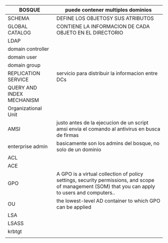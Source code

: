 


| BOSQUE                    | puede contener multiples dominios<br>                                                                                                             |
| ------------------------- | ------------------------------------------------------------------------------------------------------------------------------------------------- |
| SCHEMA                    | DEFINE LOS OBJETOSY SUS ATRIBUTOS                                                                                                                 |
| GLOBAL CATALOG            | CONTIENE LA INFORMACION DE CADA OBJETO EN EL DIRECTORIO                                                                                           |
| LDAP                      |                                                                                                                                                   |
| domain controller         |                                                                                                                                                   |
| domain user               |                                                                                                                                                   |
| domain group              |                                                                                                                                                   |
| REPLICATION SERVICE       | servicio para distribuir la informacion entre DCs                                                                                                 |
| QUERY AND INDEX MECHANISM |                                                                                                                                                   |
| Organizational Unit       |                                                                                                                                                   |
| AMSI                      | justo antes de la ejecucion de un script amsi envia el comando al antivirus en busca de firmas                                                    |
| enterprise admin          | basicamente son los admins del bosque, no solo de un dominio                                                                                      |
| ACL                       |                                                                                                                                                   |
| ACE                       |                                                                                                                                                   |
| GPO                       | A GPO is a virtual collection of policy settings, security permissions, and scope of management (SOM) that you can apply to users and computers.. |
| OU                        | the lowest-level AD container to which GPO can be applied                                                                                         |
| LSA                       |                                                                                                                                                   |
| LSASS                     |                                                                                                                                                   |
| krbtgt                    |                                                                                                                                                   |
|                           |                                                                                                                                                   |
